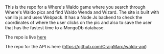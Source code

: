 This is the repo for a Where's Waldo game where you search through Where's Waldo pics and find Waldo Wenda and Wizard.  The site is built with vanilla js and uses Webpack.  It has a Node Js backend to check the coordinates of where the user clicks on the pic and also to save the user that has the fastest time to a MongoDb database.

The repo is live [here](https://subtle-daifuku-4bb302.netlify.app/)

The repo for the API is here (https://github.com/CraigMarc/waldo-api)